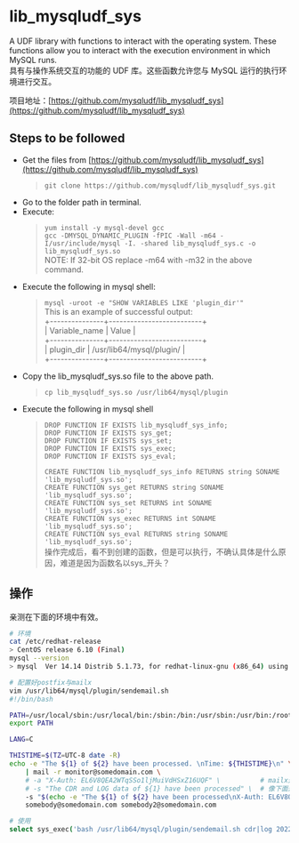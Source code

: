 # lib_mysqludf_sys

A UDF library with functions to interact with the operating system. These functions allow you to interact with the execution environment in which MySQL runs.  
具有与操作系统交互的功能的 UDF 库。这些函数允许您与 MySQL 运行的执行环境进行交互。

项目地址：[https://github.com/mysqludf/lib_mysqludf_sys](https://github.com/mysqludf/lib_mysqludf_sys)

## Steps to be followed

- Get the files from [https://github.com/mysqludf/lib_mysqludf_sys](https://github.com/mysqludf/lib_mysqludf_sys)
    > `git clone https://github.com/mysqludf/lib_mysqludf_sys.git`
- Go to the folder path in terminal.
- Execute:
    > `yum install -y mysql-devel gcc`  
    > `gcc -DMYSQL_DYNAMIC_PLUGIN -fPIC -Wall -m64 -I/usr/include/mysql -I. -shared lib_mysqludf_sys.c -o lib_mysqludf_sys.so`  
    NOTE: If 32-bit OS replace -m64 with -m32 in the above command.
- Execute the following in mysql shell:
    > `mysql -uroot -e "SHOW VARIABLES LIKE 'plugin_dir'"`  
    This is an example of successful output:  
    +---------------+--------------------------+  
    | Variable_name | Value                    |  
    +---------------+--------------------------+  
    | plugin_dir    | /usr/lib64/mysql/plugin/ |  
    +---------------+--------------------------+
- Copy the lib_mysqludf_sys.so file to the above path.
    > `cp lib_mysqludf_sys.so /usr/lib64/mysql/plugin`
- Execute the following in mysql shell
    > `DROP FUNCTION IF EXISTS lib_mysqludf_sys_info;`  
    > `DROP FUNCTION IF EXISTS sys_get;`  
    > `DROP FUNCTION IF EXISTS sys_set;`  
    > `DROP FUNCTION IF EXISTS sys_exec;`  
    > `DROP FUNCTION IF EXISTS sys_eval;`  
    >  
    > `CREATE FUNCTION lib_mysqludf_sys_info RETURNS string SONAME 'lib_mysqludf_sys.so';`  
    > `CREATE FUNCTION sys_get RETURNS string SONAME 'lib_mysqludf_sys.so';`  
    > `CREATE FUNCTION sys_set RETURNS int SONAME 'lib_mysqludf_sys.so';`  
    > `CREATE FUNCTION sys_exec RETURNS int SONAME 'lib_mysqludf_sys.so';`  
    > `CREATE FUNCTION sys_eval RETURNS string SONAME 'lib_mysqludf_sys.so';`  
    操作完成后，看不到创建的函数，但是可以执行，不确认具体是什么原因，难道是因为函数名以sys_开头？

## 操作

亲测在下面的环境中有效。

```bash
# 环境
cat /etc/redhat-release
> CentOS release 6.10 (Final)
mysql --version
> mysql  Ver 14.14 Distrib 5.1.73, for redhat-linux-gnu (x86_64) using readline 5.1

# 配置好postfix与mailx
vim /usr/lib64/mysql/plugin/sendemail.sh
#!/bin/bash

PATH=/usr/local/sbin:/usr/local/bin:/sbin:/bin:/usr/sbin:/usr/bin:/root/bin
export PATH

LANG=C

THISTIME=$(TZ=UTC-8 date -R)
echo -e "The ${1} of ${2} have been processed. \nTime: ${THISTIME}\n" \
    | mail -r monitor@somedomain.com \
    # -a "X-Auth: EL6V8QEA2WTqSSo1ljMuiVdHSxZ16UQF" \          # mailx这样添加自定义邮件头无效
    # -s "The CDR and LOG data of ${1} have been processed" \  # 像下面这样可以添加自定义邮件头
    -s "$(echo -e "The ${1} of ${2} have been processed\nX-Auth: EL6V8QEA2WTqSSo1ljMuiVdHSxZ16UQF")" \
    somebody@somedomain.com somebody2@somedomain.com

# 使用
select sys_exec('bash /usr/lib64/mysql/plugin/sendemail.sh cdr|log 2022-03-21');
```
